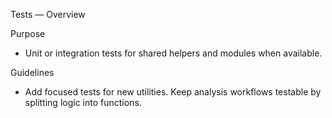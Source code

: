 Tests — Overview

Purpose
- Unit or integration tests for shared helpers and modules when available.

Guidelines
- Add focused tests for new utilities. Keep analysis workflows testable by splitting logic into functions.

